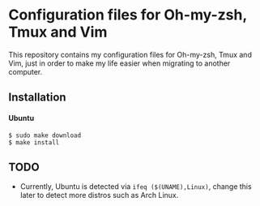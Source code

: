 # Configuration files for Oh-my-zsh, Tmux and Vim

This repository contains my configuration files for Oh-my-zsh, Tmux and Vim, just in order to make my life easier when migrating to another computer.

## Installation

#### Ubuntu

```
$ sudo make download 
$ make install
```

## TODO
- Currently, Ubuntu is detected via `ifeq ($(UNAME),Linux)`, change this later to detect more distros such as Arch Linux.

